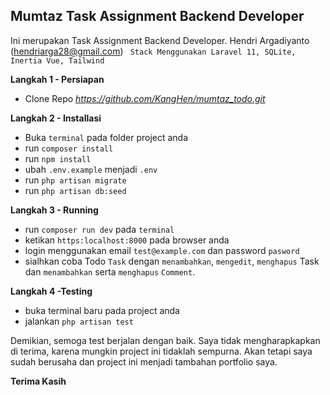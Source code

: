 ## Mumtaz Task Assignment Backend Developer

Ini merupakan Task Assignment Backend Developer. Hendri Argadiyanto (hendriarga28@gmail.com)
``` Stack Menggunakan Laravel 11, SQLite, Inertia Vue, Tailwind```

**Langkah 1 - Persiapan**

 - Clone Repo *https://github.com/KangHen/mumtaz_todo.git*

**Langkah 2 - Installasi**
 - Buka `terminal` pada folder project anda
 - run `composer install`
 - run `npm install`
 - ubah `.env.example` menjadi `.env`
 - run `php artisan migrate`
 - run `php artisan db:seed`

**Langkah 3 - Running**

 - run `composer run dev` pada `terminal` 
 - ketikan `https:localhost:8000` pada browser anda
 - login menggunakan email `test@example.com` dan password `pasword`
 - sialhkan coba Todo `Task` dengan `menambahkan`, `mengedit`, `menghapus` Task dan `menambahkan` serta `menghapus` `Comment`.

**Langkah 4 -Testing**

 - buka terminal baru pada project anda
 - jalankan `php artisan test`

Demikian, semoga test berjalan dengan baik.  Saya tidak mengharapkapkan di terima, karena mungkin project ini tidaklah sempurna. Akan tetapi saya sudah berusaha dan project ini menjadi tambahan portfolio saya.

**Terima Kasih**


